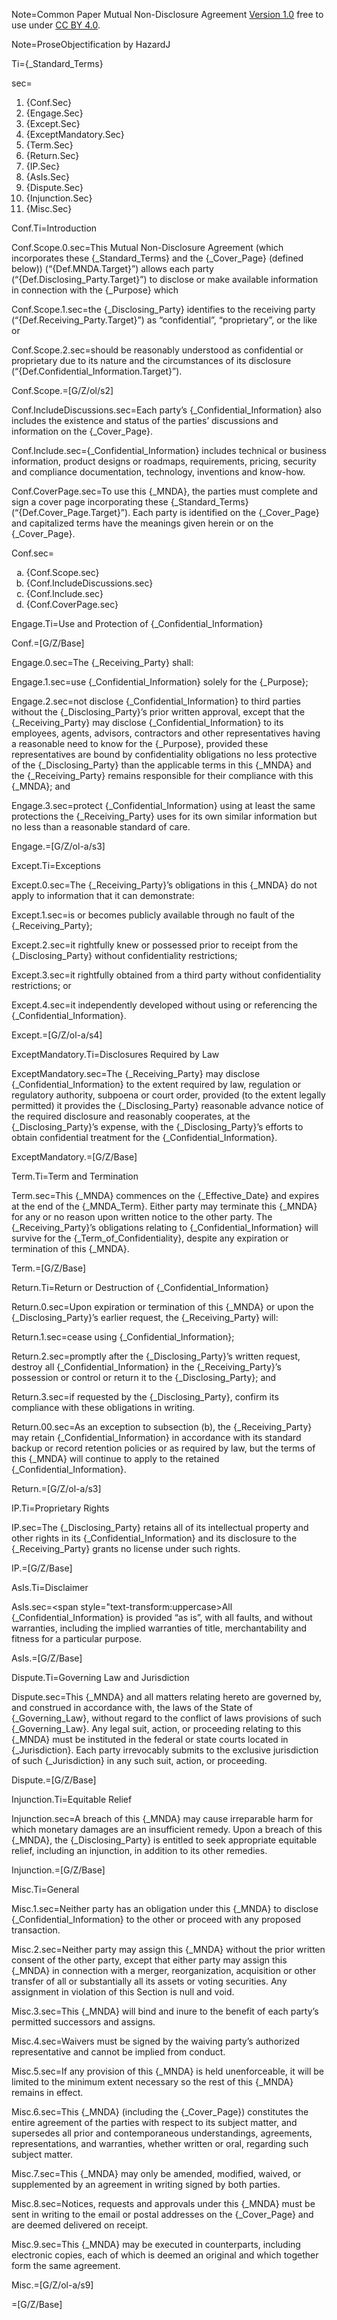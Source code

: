 Note=Common Paper Mutual Non-Disclosure Agreement [Version 1.0](https://commonpaper.com/standards/mutual-nda/1.0/) free to use under [CC BY 4.0](https://creativecommons.org/licenses/by/4.0/).

Note=ProseObjectification by HazardJ

Ti={_Standard_Terms}

sec=<ol><li>{Conf.Sec}</li><li>{Engage.Sec}</li><li>{Except.Sec}</li><li>{ExceptMandatory.Sec}</li><li>{Term.Sec}</li><li>{Return.Sec}</li><li>{IP.Sec}</li><li>{AsIs.Sec}</li><li>{Dispute.Sec}</li><li>{Injunction.Sec}</li><li>{Misc.Sec}</li></ol>

Conf.Ti=Introduction

Conf.Scope.0.sec=This Mutual Non-Disclosure Agreement (which incorporates these {_Standard_Terms} and the {_Cover_Page} (defined below)) (“{Def.MNDA.Target}”) allows each party (“{Def.Disclosing_Party.Target}”) to disclose or make available information in connection with the {_Purpose} which

Conf.Scope.1.sec=the {_Disclosing_Party} identifies to the receiving party (“{Def.Receiving_Party.Target}”) as “confidential”, “proprietary”, or the like or 

Conf.Scope.2.sec=should be reasonably understood as confidential or proprietary due to its nature and the circumstances of its disclosure (“{Def.Confidential_Information.Target}”).

Conf.Scope.=[G/Z/ol/s2]

Conf.IncludeDiscussions.sec=Each party’s {_Confidential_Information} also includes the existence and status of the parties’ discussions and information on the {_Cover_Page}. 

Conf.Include.sec={_Confidential_Information} includes technical or business information, product designs or roadmaps, requirements, pricing, security and compliance documentation, technology, inventions and know-how.

Conf.CoverPage.sec=To use this {_MNDA}, the parties must complete and sign a cover page incorporating these {_Standard_Terms} (“{Def.Cover_Page.Target}”). Each party is identified on the {_Cover_Page} and capitalized terms have the meanings given herein or on the {_Cover_Page}.

Conf.sec=<ol type="a"><li>{Conf.Scope.sec}</li><li>{Conf.IncludeDiscussions.sec}</li><li>{Conf.Include.sec}</li><li>{Conf.CoverPage.sec}</li></ol>
Engage.Ti=Use and Protection of {_Confidential_Information}

Conf.=[G/Z/Base]

Engage.0.sec=The {_Receiving_Party} shall:

Engage.1.sec=use {_Confidential_Information} solely for the {_Purpose};

Engage.2.sec=not disclose {_Confidential_Information} to third parties without the {_Disclosing_Party}’s prior written approval, except that the {_Receiving_Party} may disclose {_Confidential_Information} to its employees, agents, advisors, contractors and other representatives having a reasonable need to know for the {_Purpose}, provided these representatives are bound by confidentiality obligations no less protective of the {_Disclosing_Party} than the applicable terms in this {_MNDA} and the {_Receiving_Party} remains responsible for their compliance with this {_MNDA}; and

Engage.3.sec=protect {_Confidential_Information} using at least the same protections the {_Receiving_Party} uses for its own similar information but no less than a reasonable standard of care.

Engage.=[G/Z/ol-a/s3]

Except.Ti=Exceptions

Except.0.sec=The {_Receiving_Party}’s obligations in this {_MNDA} do not apply to information that it can demonstrate:

Except.1.sec=is or becomes publicly available through no fault of the {_Receiving_Party};

Except.2.sec=it rightfully knew or possessed prior to receipt from the {_Disclosing_Party} without confidentiality restrictions;

Except.3.sec=it rightfully obtained from a third party without confidentiality restrictions; or

Except.4.sec=it independently developed without using or referencing the {_Confidential_Information}.

Except.=[G/Z/ol-a/s4]

ExceptMandatory.Ti=Disclosures Required by Law

ExceptMandatory.sec=The {_Receiving_Party} may disclose {_Confidential_Information} to the extent required by law, regulation or regulatory authority, subpoena or court order, provided (to the extent legally permitted) it provides the {_Disclosing_Party} reasonable advance notice of the required disclosure and reasonably cooperates, at the {_Disclosing_Party}’s expense, with the {_Disclosing_Party}’s efforts to obtain confidential treatment for the {_Confidential_Information}.

ExceptMandatory.=[G/Z/Base]

Term.Ti=Term and Termination

Term.sec=This {_MNDA} commences on the {_Effective_Date} and expires at the end of the {_MNDA_Term}. Either party may terminate this {_MNDA} for any or no reason upon written notice to the other party. The {_Receiving_Party}’s obligations relating to {_Confidential_Information} will survive for the {_Term_of_Confidentiality}, despite any expiration or termination of this {_MNDA}.

Term.=[G/Z/Base]

Return.Ti=Return or Destruction of {_Confidential_Information}

Return.0.sec=Upon expiration or termination of this {_MNDA} or upon the {_Disclosing_Party}’s earlier request, the {_Receiving_Party} will:

Return.1.sec=cease using {_Confidential_Information};

Return.2.sec=promptly after the {_Disclosing_Party}’s written request, destroy all {_Confidential_Information} in the {_Receiving_Party}’s possession or control or return it to the {_Disclosing_Party}; and

Return.3.sec=if requested by the {_Disclosing_Party}, confirm its compliance with these obligations in writing. 

Return.00.sec=As an exception to subsection (b), the {_Receiving_Party} may retain {_Confidential_Information} in accordance with its standard backup or record retention policies or as required by law, but the terms of this {_MNDA} will continue to apply to the retained {_Confidential_Information}.

Return.=[G/Z/ol-a/s3]

IP.Ti=Proprietary Rights

IP.sec=The {_Disclosing_Party} retains all of its intellectual property and other rights in its {_Confidential_Information} and its disclosure to the {_Receiving_Party} grants no license under such rights.

IP.=[G/Z/Base]

AsIs.Ti=Disclaimer

AsIs.sec=<span style="text-transform:uppercase>All {_Confidential_Information} is provided “as is”, with all faults, and without warranties, including the implied warranties of title, merchantability and fitness for a particular purpose.</span>

AsIs.=[G/Z/Base]

Dispute.Ti=Governing Law and Jurisdiction

Dispute.sec=This {_MNDA} and all matters relating hereto are governed by, and construed in accordance with, the laws of the State of {_Governing_Law}, without regard to the conflict of laws provisions of such {_Governing_Law}. Any legal suit, action, or proceeding relating to this {_MNDA} must be instituted in the federal or state courts located in {_Jurisdiction}. Each party irrevocably submits to the exclusive jurisdiction of such {_Jurisdiction} in any such suit, action, or proceeding.

Dispute.=[G/Z/Base]

Injunction.Ti=Equitable Relief

Injunction.sec=A breach of this {_MNDA} may cause irreparable harm for which monetary damages are an insufficient remedy. Upon a breach of this {_MNDA}, the {_Disclosing_Party} is entitled to seek appropriate equitable relief, including an injunction, in addition to its other remedies.

Injunction.=[G/Z/Base]

Misc.Ti=General

Misc.1.sec=Neither party has an obligation under this {_MNDA} to disclose {_Confidential_Information} to the other or proceed with any proposed transaction.

Misc.2.sec=Neither party may assign this {_MNDA} without the prior written consent of the other party, except that either party may assign this {_MNDA} in connection with a merger, reorganization, acquisition or other transfer of all or substantially all its assets or voting securities. Any assignment in violation of this Section is null and void.

Misc.3.sec=This {_MNDA} will bind and inure to the benefit of each party’s permitted successors and assigns. 

Misc.4.sec=Waivers must be signed by the waiving party’s authorized representative and cannot be implied from conduct. 

Misc.5.sec=If any provision of this {_MNDA} is held unenforceable, it will be limited to the minimum extent necessary so the rest of this {_MNDA} remains in effect. 

Misc.6.sec=This {_MNDA} (including the {_Cover_Page}) constitutes the entire agreement of the parties with respect to its subject matter, and supersedes all prior and contemporaneous understandings, agreements, representations, and warranties, whether written or oral, regarding such subject matter.

Misc.7.sec=This {_MNDA} may only be amended, modified, waived, or supplemented by an agreement in writing signed by both parties.

Misc.8.sec=Notices, requests and approvals under this {_MNDA} must be sent in writing to the email or postal addresses on the {_Cover_Page} and are deemed delivered on receipt.

Misc.9.sec=This {_MNDA} may be executed in counterparts, including electronic copies, each of which is deemed an original and which together form the same agreement.

Misc.=[G/Z/ol-a/s9]

=[G/Z/Base]